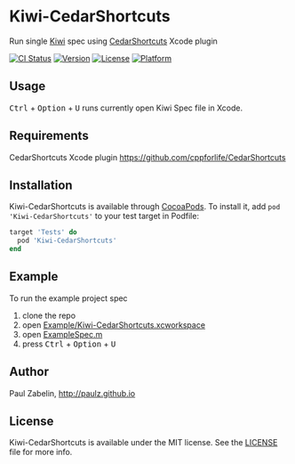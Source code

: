 # Kiwi-CedarShortcuts
Run single [Kiwi](https://github.com/kiwi-bdd/Kiwi) spec using [CedarShortcuts](https://github.com/cppforlife/CedarShortcuts) Xcode plugin

[![CI Status](http://img.shields.io/travis/paulz/Kiwi-CedarShortcuts.svg?style=flat)](https://travis-ci.org/paulz/Kiwi-CedarShortcuts)
[![Version](https://img.shields.io/cocoapods/v/Kiwi-CedarShortcuts.svg?style=flat)](http://cocoapods.org/pods/Kiwi-CedarShortcuts)
[![License](https://img.shields.io/cocoapods/l/Kiwi-CedarShortcuts.svg?style=flat)](http://cocoapods.org/pods/Kiwi-CedarShortcuts)
[![Platform](https://img.shields.io/cocoapods/p/Kiwi-CedarShortcuts.svg?style=flat)](http://cocoapods.org/pods/Kiwi-CedarShortcuts)

## Usage

<kbd>Ctrl</kbd> + <kbd>Option</kbd> + <kbd>U</kbd>  runs currently open Kiwi Spec file in Xcode.

## Requirements

CedarShortcuts Xcode plugin
https://github.com/cppforlife/CedarShortcuts

## Installation

Kiwi-CedarShortcuts is available through [CocoaPods](http://cocoapods.org). To install
it, add `pod 'Kiwi-CedarShortcuts'` to your test target in Podfile:

```ruby
target 'Tests' do
  pod 'Kiwi-CedarShortcuts'
end
```

## Example

To run the example project spec
 1. clone the repo
 2. open [Example/Kiwi-CedarShortcuts.xcworkspace](Example/Kiwi-CedarShortcuts.xcworkspace)
 3. open [ExampleSpec.m](Example/Tests/ExampleSpec.m)
 4. press <kbd>Ctrl</kbd> + <kbd>Option</kbd> + <kbd>U</kbd>

## Author

Paul Zabelin, http://paulz.github.io

## License

Kiwi-CedarShortcuts is available under the MIT license. See the [LICENSE](LICENSE) file for more info.
